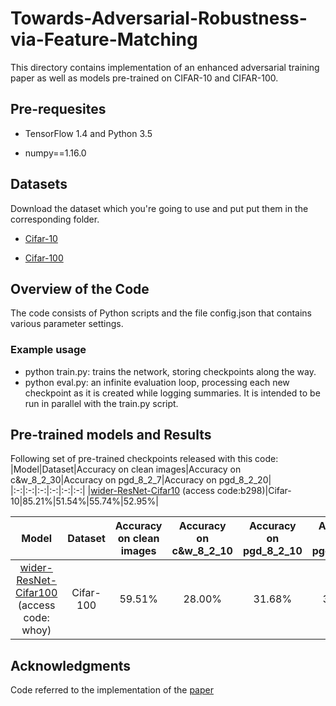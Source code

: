 # Towards-Adversarial-Robustness-via-Feature-Matching
This directory contains implementation of an enhanced adversarial training paper as well as models pre-trained on CIFAR-10 and CIFAR-100.
## Pre-requesites

- TensorFlow 1.4 and Python 3.5 

- numpy==1.16.0
## Datasets
Download the dataset which you're going to use and put put them in the corresponding folder.

- [Cifar-10](http://www.cs.toronto.edu/~kriz/cifar-10-python.tar.gz)

- [Cifar-100](http://www.cs.toronto.edu/~kriz/cifar-100-python.tar.gz)

## Overview of the Code
The code consists of Python scripts and the file config.json that contains various parameter settings.
### Example usage
-	python train.py: trains the network, storing checkpoints along the way.
- python eval.py: an infinite evaluation loop, processing each new checkpoint as it is created while logging summaries. It is intended to be run in parallel with the train.py script.

## Pre-trained models and Results
Following set of pre-trained checkpoints released with this code:
|Model|Dataset|Accuracy on clean images|Accuracy on c&w_8_2_30|Accuracy on pgd_8_2_7|Accuracy on pgd_8_2_20|
|:-:|:-:|:-:|:-:|:-:|:-:|
|[wider-ResNet-Cifar10](https://pan.baidu.com/s/1qOa01xfBEbd4Pjkes7rwNw)  (access code:b298)|Cifar-10|85.21%|51.54%|55.74%|52.95%|


|Model|Dataset|Accuracy on clean images|Accuracy on c&w_8_2_10|Accuracy on pgd_8_2_10|Accuracy on pgd_8_2_20|
|:-:|:-:|:-:|:-:|:-:|:-:|
|[wider-ResNet-Cifar100](https://pan.baidu.com/s/1M9yL6oqo7_PXS2JhpnEpKw)  (access code: whoy)|Cifar-100|59.51%|28.00%|31.68%|31.11%|

## Acknowledgments
Code referred to the implementation of the [paper](https://arxiv.org/abs/1706.06083)
